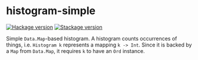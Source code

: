 # histogram-simple
[![Hackage version](https://img.shields.io/hackage/v/histogram-simple.svg?label=Hackage)](https://hackage.haskell.org/package/histogram-simple)
[![Stackage version](https://www.stackage.org/package/histogram-simple/badge/nightly?label=Stackage)](https://www.stackage.org/package/histogram-simple)

Simple `Data.Map`-based histogram.
A histogram counts occurrences of things, i.e. `Histogram k` represents a mapping `k -> Int`.
Since it is backed by a `Map` from `Data.Map`, it requires `k` to have an `Ord` instance.
